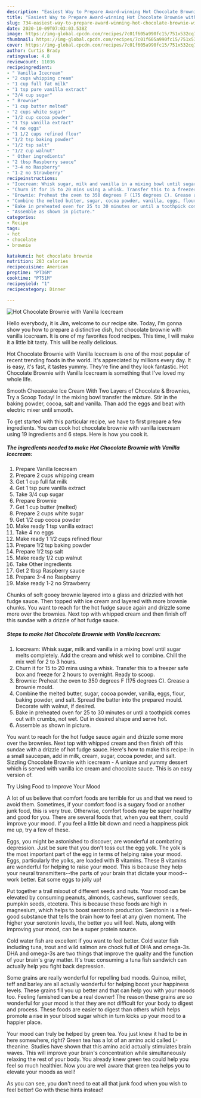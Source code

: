 ```yaml
---
description: "Easiest Way to Prepare Award-winning Hot Chocolate Brownie with Vanilla Icecream"
title: "Easiest Way to Prepare Award-winning Hot Chocolate Brownie with Vanilla Icecream"
slug: 734-easiest-way-to-prepare-award-winning-hot-chocolate-brownie-with-vanilla-icecream
date: 2020-10-09T07:03:03.538Z
image: https://img-global.cpcdn.com/recipes/7c01f605a990fc15/751x532cq70/hot-chocolate-brownie-with-vanilla-icecream-recipe-main-photo.jpg
thumbnail: https://img-global.cpcdn.com/recipes/7c01f605a990fc15/751x532cq70/hot-chocolate-brownie-with-vanilla-icecream-recipe-main-photo.jpg
cover: https://img-global.cpcdn.com/recipes/7c01f605a990fc15/751x532cq70/hot-chocolate-brownie-with-vanilla-icecream-recipe-main-photo.jpg
author: Curtis Brady
ratingvalue: 4.8
reviewcount: 11036
recipeingredient:
- " Vanilla Icecream"
- "2 cups whipping cream"
- "1 cup full fat milk"
- "1 tsp pure vanilla extract"
- "3/4 cup sugar"
- " Brownie"
- "1 cup butter melted"
- "2 cups white sugar"
- "1/2 cup cocoa powder"
- "1 tsp vanilla extract"
- "4 no eggs"
- "1 1/2 cups refined flour"
- "1/2 tsp baking powder"
- "1/2 tsp salt"
- "1/2 cup walnut"
- " Other ingredients"
- "2 tbsp Raspberry sauce"
- "3-4 no Raspberry"
- "1-2 no Strawberry"
recipeinstructions:
- "Icecream: Whisk sugar, milk and vanilla in a mixing bowl until sugar melts completely. Add the cream and whisk well to combine. Chill the mix well for 2 to 3 hours."
- "Churn it for 15 to 20 mins using a whisk. Transfer this to a freezer safe box and freeze for 2 hours to overnight. Ready to scoop."
- "Brownie: Preheat the oven to 350 degrees F (175 degrees C). Grease a brownie mould."
- "Combine the melted butter, sugar, cocoa powder, vanilla, eggs, flour, baking powder, and salt. Spread the batter into the prepared mould. Decorate with walnut, if desired."
- "Bake in preheated oven for 25 to 30 minutes or until a toothpick comes out with crumbs, not wet. Cut in desired shape and serve hot."
- "Assemble as shown in picture."
categories:
- Recipe
tags:
- hot
- chocolate
- brownie

katakunci: hot chocolate brownie 
nutrition: 283 calories
recipecuisine: American
preptime: "PT36M"
cooktime: "PT51M"
recipeyield: "1"
recipecategory: Dinner

---
```



![Hot Chocolate Brownie with Vanilla Icecream](https://img-global.cpcdn.com/recipes/7c01f605a990fc15/751x532cq70/hot-chocolate-brownie-with-vanilla-icecream-recipe-main-photo.jpg)

Hello everybody, it is Jim, welcome to our recipe site. Today, I'm gonna show you how to prepare a distinctive dish, hot chocolate brownie with vanilla icecream. It is one of my favorites food recipes. This time, I will make it a little bit tasty. This will be really delicious.

Hot Chocolate Brownie with Vanilla Icecream is one of the most popular of recent trending foods in the world. It's appreciated by millions every day. It is easy, it's fast, it tastes yummy. They're fine and they look fantastic. Hot Chocolate Brownie with Vanilla Icecream is something that I've loved my whole life.

Smooth Cheesecake Ice Cream With Two Layers of Chocolate &amp; Brownies, Try a Scoop Today! In the mixing bowl transfer the mixture. Stir in the baking powder, cocoa, salt and vanilla. Than add the eggs and beat with electric mixer until smooth.


To get started with this particular recipe, we have to first prepare a few ingredients. You can cook hot chocolate brownie with vanilla icecream using 19 ingredients and 6 steps. Here is how you cook it.

<!--inarticleads1-->

##### The ingredients needed to make Hot Chocolate Brownie with Vanilla Icecream:

1. Prepare  Vanilla Icecream
1. Prepare 2 cups whipping cream
1. Get 1 cup full fat milk
1. Get 1 tsp pure vanilla extract
1. Take 3/4 cup sugar
1. Prepare  Brownie
1. Get 1 cup butter (melted)
1. Prepare 2 cups white sugar
1. Get 1/2 cup cocoa powder
1. Make ready 1 tsp vanilla extract
1. Take 4 no eggs
1. Make ready 1 1/2 cups refined flour
1. Prepare 1/2 tsp baking powder
1. Prepare 1/2 tsp salt
1. Make ready 1/2 cup walnut
1. Take  Other ingredients
1. Get 2 tbsp Raspberry sauce
1. Prepare 3-4 no Raspberry
1. Make ready 1-2 no Strawberry


Chunks of soft gooey brownie layered into a glass and drizzled with hot fudge sauce. Then topped with ice cream and layered with more brownie chunks. You want to reach for the hot fudge sauce again and drizzle some more over the brownies. Next top with whipped cream and then finish off this sundae with a drizzle of hot fudge sauce. 

<!--inarticleads2-->

##### Steps to make Hot Chocolate Brownie with Vanilla Icecream:

1. Icecream: Whisk sugar, milk and vanilla in a mixing bowl until sugar melts completely. Add the cream and whisk well to combine. Chill the mix well for 2 to 3 hours.
1. Churn it for 15 to 20 mins using a whisk. Transfer this to a freezer safe box and freeze for 2 hours to overnight. Ready to scoop.
1. Brownie: Preheat the oven to 350 degrees F (175 degrees C). Grease a brownie mould.
1. Combine the melted butter, sugar, cocoa powder, vanilla, eggs, flour, baking powder, and salt. Spread the batter into the prepared mould. Decorate with walnut, if desired.
1. Bake in preheated oven for 25 to 30 minutes or until a toothpick comes out with crumbs, not wet. Cut in desired shape and serve hot.
1. Assemble as shown in picture.


You want to reach for the hot fudge sauce again and drizzle some more over the brownies. Next top with whipped cream and then finish off this sundae with a drizzle of hot fudge sauce. Here&#39;s how to make this recipe: In a small saucepan, add in milk, cream, sugar, cocoa powder, and salt. Sizzling Chocolate Brownie with icecream - A unique and yummy dessert which is served with vanilla ice cream and chocolate sauce. This is an easy version of. 

Try Using Food to Improve Your Mood


A lot of us believe that comfort foods are terrible for us and that we need to avoid them. Sometimes, if your comfort food is a sugary food or another junk food, this is very true. Otherwise, comfort foods may be super healthy and good for you. There are several foods that, when you eat them, could improve your mood. If you feel a little bit down and need a happiness pick me up, try a few of these.

Eggs, you might be astonished to discover, are wonderful at combating depression. Just be sure that you don't toss out the egg yolk. The yolk is the most important part of the egg in terms of helping raise your mood. Eggs, particularly the yolks, are loaded with B vitamins. These B vitamins are wonderful for helping to raise your mood. This is because they help your neural transmitters--the parts of your brain that dictate your mood--work better. Eat some eggs to jolly up!

Put together a trail mixout of different seeds and nuts. Your mood can be elevated by consuming peanuts, almonds, cashews, sunflower seeds, pumpkin seeds, etcetera. This is because these foods are high in magnesium, which helps to boost serotonin production. Serotonin is a feel-good substance that tells the brain how to feel at any given moment. The higher your serotonin levels, the better you will feel. Nuts, along with improving your mood, can be a super protein source.

Cold water fish are excellent if you want to feel better. Cold water fish including tuna, trout and wild salmon are chock full of DHA and omega-3s. DHA and omega-3s are two things that improve the quality and the function of your brain's gray matter. It's true: consuming a tuna fish sandwich can actually help you fight back depression. 

Some grains are really wonderful for repelling bad moods. Quinoa, millet, teff and barley are all actually wonderful for helping boost your happiness levels. These grains fill you up better and that can help you with your moods too. Feeling famished can be a real downer! The reason these grains are so wonderful for your mood is that they are not difficult for your body to digest and process. These foods are easier to digest than others which helps promote a rise in your blood sugar which in turn kicks up your mood to a happier place.

Your mood can truly be helped by green tea. You just knew it had to be in here somewhere, right? Green tea has a lot of an amino acid called L-theanine. Studies have shown that this amino acid actually stimulates brain waves. This will improve your brain's concentration while simultaneously relaxing the rest of your body. You already knew green tea could help you feel so much healthier. Now you are well aware that green tea helps you to elevate your moods as well!

As you can see, you don't need to eat all that junk food when you wish to feel better! Go  with  these hints  instead!

